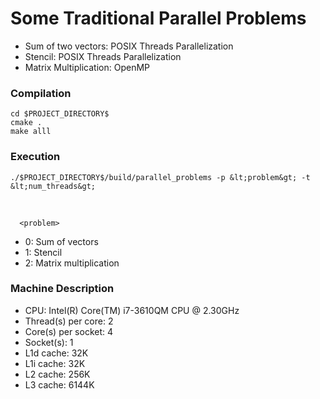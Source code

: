 # Some Traditional Parallel Problems

* Sum of two vectors: POSIX Threads Parallelization
* Stencil: POSIX Threads Parallelization
* Matrix Multiplication: OpenMP 

### Compilation

```
cd $PROJECT_DIRECTORY$
cmake .
make alll
```

### Execution

```
./$PROJECT_DIRECTORY$/build/parallel_problems -p &lt;problem&gt; -t &lt;num_threads&gt;
```

<br/>

<code>
  &lt;problem&gt;
</code>

 * 	0: Sum of vectors
 * 	1: Stencil
 * 	2: Matrix multiplication
 
### Machine Description
* CPU: Intel(R) Core(TM) i7-3610QM CPU @ 2.30GHz
* Thread(s) per core: 2
* Core(s) per socket: 4
* Socket(s): 1
* L1d cache: 32K
* L1i cache: 32K
* L2 cache: 256K
* L3 cache: 6144K
